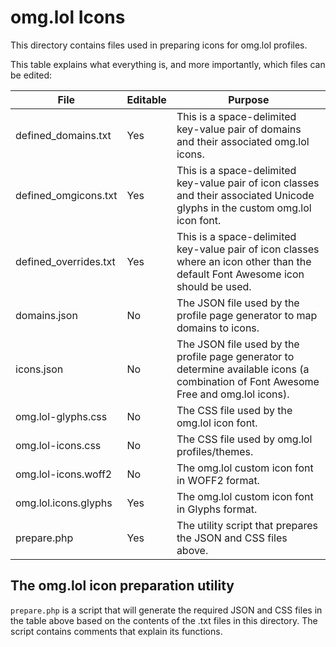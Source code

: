 # omg.lol Icons

This directory contains files used in preparing icons for omg.lol profiles.

This table explains what everything is, and more importantly, which files can be edited:

| File | Editable | Purpose |
| ---- | -------- | ------- |
| defined_domains.txt | Yes | This is a space-delimited key-value pair of domains and their associated omg.lol icons. |
| defined_omgicons.txt | Yes | This is a space-delimited key-value pair of icon classes and their associated Unicode glyphs in the custom omg.lol icon font. |
| defined_overrides.txt | Yes | This is a space-delimited key-value pair of icon classes where an icon other than the default Font Awesome icon should be used. |
| domains.json | No | The JSON file used by the profile page generator to map domains to icons. |
| icons.json | No | The JSON file used by the profile page generator to determine available icons (a combination of Font Awesome Free and omg.lol icons). |
| omg.lol-glyphs.css | No | The CSS file used by the omg.lol icon font. |
| omg.lol-icons.css | No | The CSS file used by omg.lol profiles/themes. |
| omg.lol-icons.woff2 | No | The omg.lol custom icon font in WOFF2 format. |
| omg.lol.icons.glyphs | Yes | The omg.lol custom icon font in Glyphs format. |
| prepare.php | Yes | The utility script that prepares the JSON and CSS files above. |

## The omg.lol icon preparation utility

`prepare.php` is a script that will generate the required JSON and CSS files in the table above based on the contents of the .txt files in this directory. The script contains comments that explain its functions.
